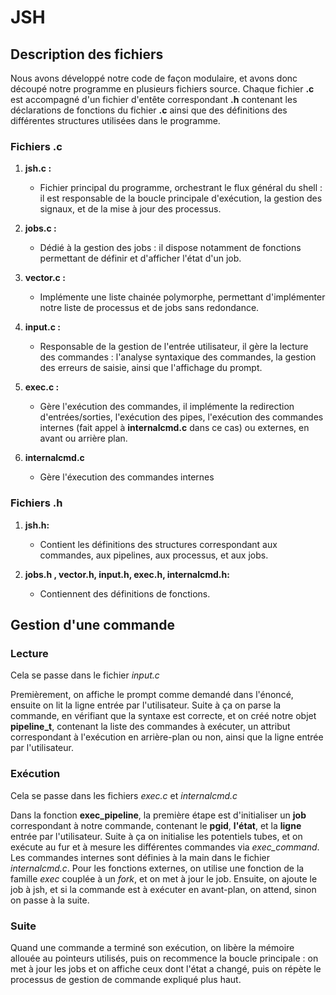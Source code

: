 # JSH

## Description des fichiers

Nous avons développé notre code de façon modulaire, et avons donc découpé notre programme en plusieurs fichiers source. Chaque fichier **.c** est accompagné d'un fichier d'entête correspondant **.h** contenant les déclarations de fonctions du fichier **.c** ainsi que des définitions des différentes structures utilisées dans le programme.

### Fichiers .c

1.  **jsh.c :**

    - Fichier principal du programme, orchestrant le flux général du shell : il est responsable de la boucle principale d'exécution, la gestion des signaux, et de la mise à jour des processus.

2.  **jobs.c :**

    - Dédié à la gestion des jobs : il dispose notamment de fonctions permettant de définir et d'afficher l'état d'un job.

3.  **vector.c :**

    - Implémente une liste chainée polymorphe, permettant d'implémenter notre liste de processus et de jobs sans redondance.

4.  **input.c :**

    - Responsable de la gestion de l'entrée utilisateur, il gère la lecture des commandes : l'analyse syntaxique des commandes, la gestion des erreurs de saisie, ainsi que l'affichage du prompt.

5.  **exec.c :**

    - Gère l'exécution des commandes, il implémente la redirection d'entrées/sorties, l'exécution des pipes, l'exécution des commandes internes (fait appel à **internalcmd.c** dans ce cas) ou externes, en avant ou arrière plan.

6.  **internalcmd.c**
    - Gère l'éxecution des commandes internes

### Fichiers .h

1.  **jsh.h:**

    - Contient les définitions des structures correspondant aux commandes, aux pipelines, aux processus, et aux jobs.

2.  **jobs.h , vector.h, input.h, exec.h, internalcmd.h:**

    - Contiennent des définitions de fonctions.

## Gestion d'une commande

### Lecture

Cela se passe dans le fichier _input.c_

Premièrement, on affiche le prompt comme demandé dans l'énoncé, ensuite on lit la ligne entrée par l'utilisateur. Suite à ça on parse la commande, en vérifiant que la syntaxe est correcte, et on créé notre objet **pipeline_t**, contenant la liste des commandes à exécuter, un attribut correspondant à l'exécution en arrière-plan ou non, ainsi que la ligne entrée par l'utilisateur.

### Exécution

Cela se passe dans les fichiers _exec.c_ et _internalcmd.c_

Dans la fonction **exec_pipeline**, la première étape est d'initialiser un **job** correspondant à notre commande, contenant le **pgid**, **l'état**, et la **ligne** entrée par l'utilisateur. Suite à ça on initialise les potentiels tubes, et on exécute au fur et à mesure les différentes commandes via _exec_command_.
Les commandes internes sont définies à la main dans le fichier _internalcmd.c_.
Pour les fonctions externes, on utilise une fonction de la famille _exec_ couplée à un _fork_, et on met à jour le job.
Ensuite, on ajoute le job à jsh, et si la commande est à exécuter en avant-plan, on attend, sinon on passe à la suite.

### Suite

Quand une commande a terminé son exécution, on libère la mémoire allouée au pointeurs utilisés, puis on recommence la boucle principale : on met à jour les jobs et on affiche ceux dont l'état a changé, puis on répète le processus de gestion de commande expliqué plus haut.
